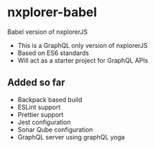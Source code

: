 # nxplorer-babel

Babel version of nxplorerJS

* This is a GraphQL only version of nxplorerJS
* Based on ES6 standards
* Will act as a starter project for GraphQL APIs

## Added so far

* Backpack based build
* ESLint support
* Prettier support
* Jest configuration
* Sonar Qube configuration
* GraphQL server using graphQL yoga
